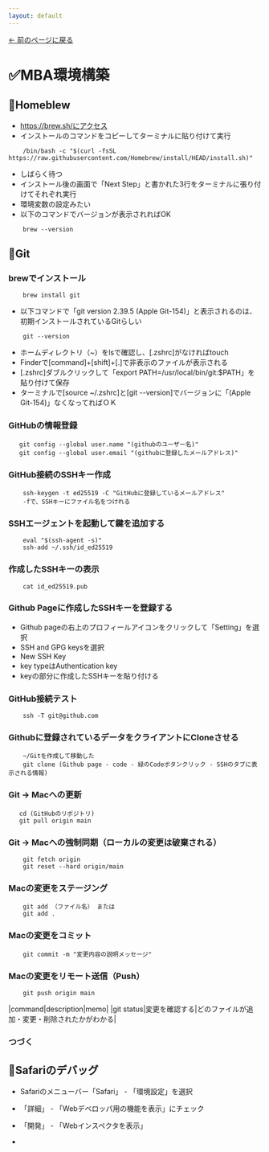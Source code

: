 ```yaml
---
layout: default
---
```

[← 前のページに戻る](/index.html)

# ✅MBA環境構築

## 🔹Homeblew

- https://brew.sh/にアクセス
- インストールのコマンドをコピーしてターミナルに貼り付けて実行
~~~
    /bin/bash -c "$(curl -fsSL https://raw.githubusercontent.com/Homebrew/install/HEAD/install.sh)"
~~~
- しばらく待つ
- インストール後の画面で「Next Step」と書かれた3行をターミナルに張り付けてそれぞれ実行
- 環境変数の設定みたい
- 以下のコマンドでバージョンが表示されればOK
~~~
    brew --version
~~~

## 🔹Git

### brewでインストール

~~~~
    brew install git
~~~~
- 以下コマンドで「git version 2.39.5 (Apple Git-154)」と表示されるのは、初期インストールされているGitらしい
~~~~
    git --version
~~~~
- ホームディレクトリ（~）をlsで確認し、[.zshrc]がなければtouch
- Finderで[command]+[shift]+[.]で非表示のファイルが表示される
- [.zshrc]ダブルクリックして「export PATH=/usr/local/bin/git:$PATH」を貼り付けて保存
- ターミナルで[source ~/.zshrc]と[git --version]でバージョンに「(Apple Git-154)」なくなってればＯＫ

### GitHubの情報登録

~~~
   git config --global user.name "(githubのユーザー名)"
   git config --global user.email "(githubに登録したメールアドレス)"
~~~

### GitHub接続のSSHキー作成

~~~
    ssh-keygen -t ed25519 -C "GitHubに登録しているメールアドレス"
    -fで、SSHキーにファイル名をつけれる
~~~

### SSHエージェントを起動して鍵を追加する

~~~
    eval "$(ssh-agent -s)"
    ssh-add ~/.ssh/id_ed25519
~~~

### 作成したSSHキーの表示

~~~
    cat id_ed25519.pub
~~~

### Github Pageに作成したSSHキーを登録する

- Github pageの右上のプロフィールアイコンをクリックして「Setting」を選択
- SSH and GPG keysを選択
- New SSH Key
- key typeはAuthentication key
- keyの部分に作成したSSHキーを貼り付ける

### GitHub接続テスト

~~~
    ssh -T git@github.com
~~~

### Githubに登録されているデータをクライアントにCloneさせる

~~~
    ~/Gitを作成して移動した
    git clone (Github page - code - 緑のCodeボタンクリック - SSHのタブに表示される情報)
~~~

### Git -> Macへの更新

~~~
   cd (GitHubのリポジトリ)
   git pull origin main 
~~~

### Git -> Macへの強制同期（ローカルの変更は破棄される）

~~~
    git fetch origin
    git reset --hard origin/main
~~~

### Macの変更をステージング

~~~
    git add （ファイル名） または
    git add .
~~~

### Macの変更をコミット

~~~
    git commit -m "変更内容の説明メッセージ"
~~~

### Macの変更をリモート送信（Push）

~~~
    git push origin main
~~~




|command|description|memo|
|git status|変更を確認する|どのファイルが追加・変更・削除されたかがわかる|


### つづく

## 🔹Safariのデバッグ

- Safariのメニューバー「Safari」 - 「環境設定」を選択﻿
- 「詳細」 - 「Webデベロッパ用の機能を表示」にチェック
- 「開発」 - 「Webインスペクタを表示」

- 
